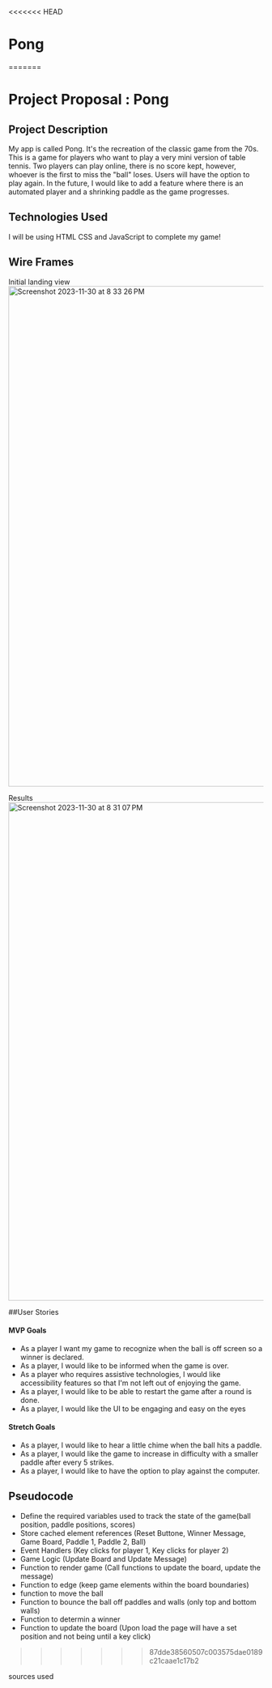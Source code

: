<<<<<<< HEAD
# Pong
=======
# Project Proposal : Pong

## Project Description
My app is called Pong. It's the recreation of the classic game from the 70s. This is a game for players who want to play a very mini version of table tennis. Two players can play online, there is no score kept, however, whoever is the first to miss the "ball" loses. Users will have the option to play again. In the future, I would like to add a feature where there is an automated player and a shrinking paddle as the game progresses.

## Technologies Used
I will be using HTML CSS and JavaScript to complete my game!

## Wire Frames 
Initial landing view
<img width="989" alt="Screenshot 2023-11-30 at 8 33 26 PM" src="https://github.com/GlitterAngle/Pong/assets/138747127/3af39682-b966-4dfa-9694-d99650aef481">

Results 
<img width="985" alt="Screenshot 2023-11-30 at 8 31 07 PM" src="https://github.com/GlitterAngle/Pong/assets/138747127/44e71e32-991e-48cb-81da-5d120be217a2">

##User Stories

#### MVP Goals 

- As a player I want my game to recognize when the ball is off screen so a winner is declared.
- As a player, I would like to be informed when the game is over.
- As a player who requires assistive technologies, I would like accessibility features so that I'm not left out of enjoying the game.
- As a player, I would like to be able to restart the game after a round is done.
- As a player, I would like the UI to be engaging and easy on the eyes

#### Stretch Goals

- As a player, I would like to hear a little chime when the ball hits a paddle.
- As a player, I would like the game to increase in difficulty with a smaller paddle after every 5 strikes.
- As a player, I would like to have the option to play against the computer.

## Pseudocode 

- Define the required variables used to track the state of the game(ball position, paddle positions, scores)
- Store cached element references (Reset Buttone, Winner Message, Game Board, Paddle 1, Paddle 2, Ball)
- Event Handlers (Key clicks for player 1, Key clicks for player 2)
- Game Logic (Update Board and Update Message)
- Function to render game (Call functions to update the board, update the message)
- Function to edge (keep game elements within the board boundaries)
- function to move the ball
- Function to bounce the ball off paddles and walls (only top and bottom walls)
- Function to determin a winner 
- Function to update the board (Upon load the page will have a set position and not being until a key click)
 

>>>>>>> 87dde38560507c003575dae0189c21caae1c17b2

sources used 
